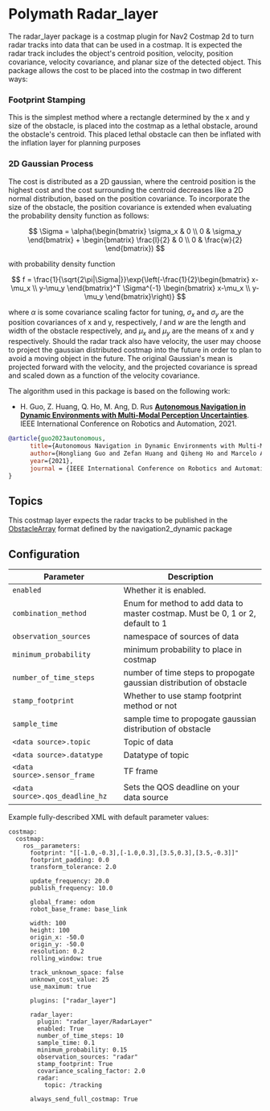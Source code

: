 # Polymath Radar_layer
The radar_layer package is a costmap plugin for Nav2 Costmap 2d to turn radar tracks into data that can be used in a costmap. It is expected the radar track includes the object's centroid position, velocity, position covariance, velocity covariance, and planar size of the detected object. This package allows the cost to be placed into the costmap in two different ways:

### Footprint Stamping
This is the simplest method where a rectangle determined by the x and y size of the obstacle, is placed into the costmap as a lethal obstacle, around the obstacle's centroid. This placed lethal obstacle can then be inflated with the inflation layer for planning purposes 

### 2D Gaussian Process
The cost is distributed as a 2D gaussian, where the centroid position is the highest cost and the cost surrounding the centroid decreases like a 2D normal distribution, based on the position covariance. To incorporate the size of the obstacle, the position covariance is extended when evaluating the probability density function as follows:

$$
\Sigma = \alpha(\begin{bmatrix}
\sigma_x & 0 \\
0 & \sigma_y
\end{bmatrix} +
\begin{bmatrix}
\frac{l}{2} & 0 \\
0 & \frac{w}{2}
\end{bmatrix})
$$

with probability density function

$$
f = \frac{1}{\sqrt{2\pi|\Sigma|}}\exp{\left(-\frac{1}{2}\begin{bmatrix}
x-\mu_x \\
y-\mu_y 
\end{bmatrix}^T \Sigma^{-1} \begin{bmatrix}
x-\mu_x \\
y-\mu_y 
\end{bmatrix}\right)}
$$

where $\alpha$ is some covariance scaling factor for tuning, $\sigma_x$ and $\sigma_y$ are the position covariances of x and y, respectively, $l$ and $w$ are the length and width of the obstacle respectively, and $\mu_x$ and $\mu_y$ are the means of x and y respectively. Should the radar track also have velocity, the user may choose to project the gaussian distributed costmap into the future in order to plan to avoid a moving object in the future. The original Gaussian's mean is projected forward with the velocity, and the projected covariance is spread and scaled down as a function of the velocity covariance.

The algorithm used in this package is based on the following work:

- H. Guo, Z. Huang, Q. Ho, M. Ang, D. Rus [**Autonomous Navigation in Dynamic Environments with Multi-Modal Perception Uncertainties**](https://ieeexplore.ieee.org/document/9561965). IEEE International Conference on Robotics and Automation, 2021.

```bibtex
@article{guo2023autonomous,
      title={Autonomous Navigation in Dynamic Environments with Multi-Modal Perception Uncertainties}, 
      author={Hongliang Guo and Zefan Huang and Qiheng Ho and Marcelo Ang and Daniela Rus},
      year={2021},
      journal = {IEEE International Conference on Robotics and Automation}
}
```
## Topics
This costmap layer expects the radar tracks to be published in the [ObstacleArray](https://github.com/ros-navigation/navigation2_dynamic/blob/master/nav2_dynamic_msgs/msg/ObstacleArray.msg) format defined by the navigation2_dynamic package

## Configuration

| Parameter                       | Description                                                                    |
| ------------------------------- | ------------------------------------------------------------------------------ |
| `enabled`                       | Whether it is enabled.                                                         |
| `combination_method`            | Enum for method to add data to master costmap. Must be 0, 1 or 2, default to 1 |
| `observation_sources`           | namespace of sources of data                                                   |
| `minimum_probability`           | minimum probability to place in costmap                                        |
| `number_of_time_steps`          | number of time steps to propogate gaussian distribution of obstacle            |
| `stamp_footprint`               | Whether to use stamp footprint method or not                                   |
| `sample_time`                   | sample time to propogate gaussian distribution of obstacle                     |
| `<data source>.topic`           | Topic of data                                                                  |
| `<data source>.datatype`        | Datatype of topic                                                              |
| `<data source>.sensor_frame`    | TF frame                                                                       |
| `<data source>.qos_deadline_hz` | Sets the QOS deadline on your data source                                      |

Example fully-described XML with default parameter values:

```
costmap:
  costmap:
    ros__parameters:
      footprint: "[[-1.0,-0.3],[-1.0,0.3],[3.5,0.3],[3.5,-0.3]]"
      footprint_padding: 0.0
      transform_tolerance: 2.0

      update_frequency: 20.0
      publish_frequency: 10.0

      global_frame: odom
      robot_base_frame: base_link

      width: 100
      height: 100
      origin_x: -50.0
      origin_y: -50.0
      resolution: 0.2
      rolling_window: true

      track_unknown_space: false
      unknown_cost_value: 25
      use_maximum: true

      plugins: ["radar_layer"]

      radar_layer:
        plugin: "radar_layer/RadarLayer"
        enabled: True
        number_of_time_steps: 10
        sample_time: 0.1
        minimum_probability: 0.15
        observation_sources: "radar"
        stamp_footprint: True
        covariance_scaling_factor: 2.0
        radar:
          topic: /tracking

      always_send_full_costmap: True
```
